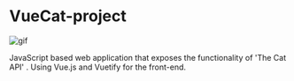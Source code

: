 # VueCat-project

<img src="https://media3.giphy.com/media/VbnUQpnihPSIgIXuZv/giphy.webp?cid=790b76110a6b2d1569e7d7d1d38324e1f115ef4814d86b1d&rid=giphy.webp" alt="gif">

JavaScript based web application that exposes the functionality of 'The Cat API' . Using Vue.js and Vuetify for the front-end.


